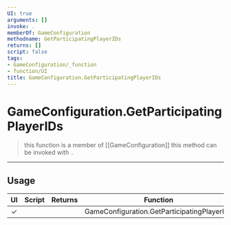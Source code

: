 ```yaml
---
UI: true
arguments: []
invoke: .
memberOf: GameConfiguration
methodname: GetParticipatingPlayerIDs
returns: []
script: false
tags:
- GameConfiguration/_function
- function/UI
title: GameConfiguration.GetParticipatingPlayerIDs
---
```

# GameConfiguration.GetParticipatingPlayerIDs
> this function is a member of [[GameConfiguration]]
> this method can be invoked with `.`
-----
## Usage
|  UI | Script | Returns | Function | Arguments |
|:---:|:------:|-------:|:--------:|:---------|
|✓| ||GameConfiguration.GetParticipatingPlayerIDs||
